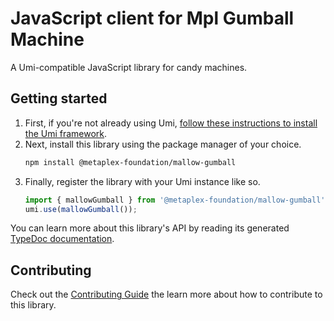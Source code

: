# JavaScript client for Mpl Gumball Machine

A Umi-compatible JavaScript library for candy machines.

## Getting started

1. First, if you're not already using Umi, [follow these instructions to install the Umi framework](https://github.com/metaplex-foundation/umi/blob/main/docs/installation.md).
2. Next, install this library using the package manager of your choice.
   ```sh
   npm install @metaplex-foundation/mallow-gumball
   ```
2. Finally, register the library with your Umi instance like so.
   ```ts
   import { mallowGumball } from '@metaplex-foundation/mallow-gumball';
   umi.use(mallowGumball());
   ```

You can learn more about this library's API by reading its generated [TypeDoc documentation](https://mallow-gumball-js-docs.vercel.app).

## Contributing

Check out the [Contributing Guide](./CONTRIBUTING.md) the learn more about how to contribute to this library.
